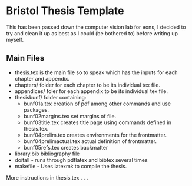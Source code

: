 # Bristol Thesis Template

This has been passed down the computer vision lab for eons, I decided to try and clean it up as best as I could (be bothered to) before writing up myself.

## Main Files
* thesis.tex is the main file so to speak which has the inputs for each chapter and appendix.
* chapters/ folder for each chapter to be its individual tex file.
* appendices/ foler for each appendix to be its individual tex file.
* thesisbunf/ folder containing:
    * bunf01a.tex creation of pdf among other commands and use packages.
    * bunf02margins.tex set margins of file.
    * bunf03title.tex creates title page using commands defined in thesis.tex.
    * bunf04prelim.tex creates environments for the frontmatter.
    * bunf04prelimactual.tex actual definition of frontmatter.
    * bunf05refs.tex creates backmatter
* library.bib bibliography file
* doitall - runs through pdflatex and bibtex several times
* makefile - Uses latexmk to compile the thesis.


More instructions in thesis.tex . . .
